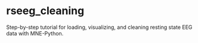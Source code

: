 # rseeg_cleaning
Step-by-step tutorial for loading, visualizing, and cleaning resting state EEG data with MNE-Python.
